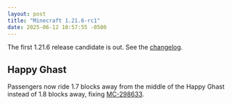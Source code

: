 ```yaml
---
layout: post
title: "Minecraft 1.21.6-rc1"
date: 2025-06-12 10:57:55 -0500
---
```


The first 1.21.6 release candidate is out. See the [changelog](https://www.minecraft.net/en-us/article/minecraft-1-21-6-release-candidate-1).

## Happy Ghast

Passengers now ride 1.7 blocks away from the middle of the Happy Ghast instead of 1.8 blocks away, fixing [MC-298633](https://bugs.mojang.com/browse/MC/issues/MC-298633).

